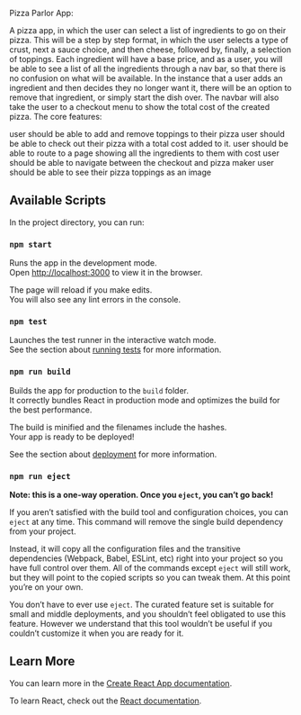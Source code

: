 Pizza Parlor App:

A pizza app, in which the user can select a list of ingredients to go on their pizza.  This will be a step by step format, in which the user selects a type of crust, next a sauce choice, and then cheese, followed by, finally, a selection of toppings. Each ingredient will have a base price, and as a user, you will be able to see a list of all the ingredients through a nav bar, so that there is no confusion on what will be available. In the instance that a user adds an ingredient and then decides they no longer want it, there will be an option to remove that ingredient, or simply start the dish over. The navbar will also take the user to a checkout menu to show the total cost of the created pizza.
The core features:
 
user should be able to add and remove toppings to their pizza
user should be able to check out their pizza with a total cost added to it.
user should be able to route to a page showing all the ingredients to them with cost
user should be able to navigate between the checkout and pizza maker
user should be able to see their pizza toppings as an image 

## Available Scripts

In the project directory, you can run:

### `npm start`

Runs the app in the development mode.<br>
Open [http://localhost:3000](http://localhost:3000) to view it in the browser.

The page will reload if you make edits.<br>
You will also see any lint errors in the console.

### `npm test`

Launches the test runner in the interactive watch mode.<br>
See the section about [running tests](https://facebook.github.io/create-react-app/docs/running-tests) for more information.

### `npm run build`

Builds the app for production to the `build` folder.<br>
It correctly bundles React in production mode and optimizes the build for the best performance.

The build is minified and the filenames include the hashes.<br>
Your app is ready to be deployed!

See the section about [deployment](https://facebook.github.io/create-react-app/docs/deployment) for more information.

### `npm run eject`

**Note: this is a one-way operation. Once you `eject`, you can’t go back!**

If you aren’t satisfied with the build tool and configuration choices, you can `eject` at any time. This command will remove the single build dependency from your project.

Instead, it will copy all the configuration files and the transitive dependencies (Webpack, Babel, ESLint, etc) right into your project so you have full control over them. All of the commands except `eject` will still work, but they will point to the copied scripts so you can tweak them. At this point you’re on your own.

You don’t have to ever use `eject`. The curated feature set is suitable for small and middle deployments, and you shouldn’t feel obligated to use this feature. However we understand that this tool wouldn’t be useful if you couldn’t customize it when you are ready for it.

## Learn More

You can learn more in the [Create React App documentation](https://facebook.github.io/create-react-app/docs/getting-started).

To learn React, check out the [React documentation](https://reactjs.org/).

